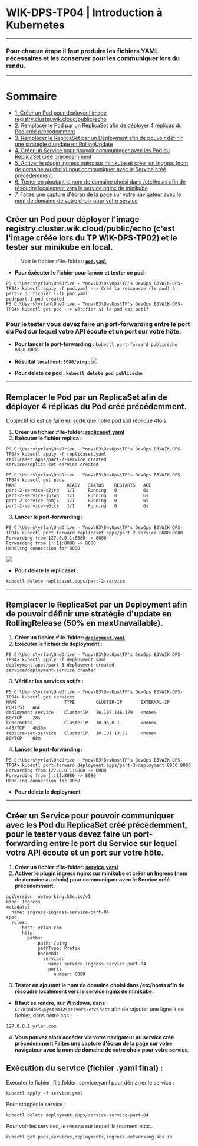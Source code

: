 # WIK-DPS-TP04 | Introduction à Kubernetes
----------------------------------------------
### **Pour chaque étape il faut produire les fichiers YAML nécessaires et les conserver pour les communiquer lors du rendu.**
--------------------------------------------

# Sommaire

- [1. Créer un Pod pour déployer l'image registry.cluster.wik.cloud/public/echo](#1-créer-un-pod-pour-déployer-limage-registryclusterwikcloudpublicecho-cest-limage-créée-lors-du-tp-wik-dps-tp02-et-le-tester-sur-minikube-en-local)
- [2. Remplacer le Pod par un ReplicaSet afin de déployer 4 réplicas du Pod créé précédemment](#2-remplacer-le-pod-par-un-replicaset-afin-de-déployer-4-réplicas-du-pod-créé-précédemment)
- [3. Remplacer le ReplicaSet par un Deployment afin de pouvoir définir une stratégie d'update en RollingUpdate](#3-remplacer-le-replicaset-par-un-deployment-afin-de-pouvoir-définir-une-stratégie-dupdate-en-rollingupdate-50-en-maxunavailable)
- [4. Créer un Service pour pouvoir communiquer avec les Pod du ReplicaSet créé précédemment](#4-créer-un-service-pour-pouvoir-communiquer-avec-les-pod-du-replicaset-créé-précédemment)
- [5. Activer le plugin ingress nginx sur minikube et créer un Ingress (nom de domaine au choix) pour communiquer avec le Service créé précédemment.](#5-activer-le-plugin-ingress-nginx-sur-minikube-et-créer-un-ingress-nom-de-domaine-au-choix-pour-communiquer-avec-le-service-créé-précédemment)
- [6. Tester en ajoutant le nom de domaine choisi dans /etc/hosts afin de résoudre localement vers le service nginx de minikube](#6-tester-en-ajoutant-le-nom-de-domaine-choisi-dans-etchosts-afin-de-résoudre-localement-vers-le-service-nginx-de-minikube)
- [7. Faites une capture d'écran de la page sur votre navigateur avec le nom de domaine de votre choix pour votre service](#7-faites-une-capture-décran-de-la-page-sur-votre-navigateur-avec-le-nom-de-domaine-de-votre-choix-pour-votre-service)

## **Créer un Pod pour déployer l'image registry.cluster.wik.cloud/public/echo (c'est l'image créée lors du TP WIK-DPS-TP02) et le tester sur minikube en local.**
> **Voir le fichier :file-folder: [`pod.yaml`](pod.yaml)**
- **Pour éxécuter le fichier pour lancer et tester ce pod :**
 ```
 PS C:\Users\yrlan\OneDrive - Ynov\B3\DevOps\TP's DevOps B3\WIK-DPS-TP04> kubectl apply -f pod.yaml --> Créé la ressource (le pod) à partir du fichier (-f) pod.yaml
 pod/part-1-pod created
 PS C:\Users\yrlan\OneDrive - Ynov\B3\DevOps\TP's DevOps B3\WIK-DPS-TP04> kubectl get pod --> Vérifier si le pod est actif
 ```
 
### **Pour le tester vous devez faire un port-forwarding entre le port du Pod sur lequel votre API écoute et un port sur votre hôte.**

- **Pour lancer le port-forwarding :** `kubectl port-forward publicecho  8080:8080`
- **Résultat `localhost:8080/ping` :**
![](https://i.imgur.com/kMvLsM6.png)

- **Pour delete ce pod : `kubectl delete pod publicecho`**
----------------------------------------------------
## **Remplacer le Pod par un ReplicaSet afin de déployer 4 réplicas du Pod créé précédemment.**

L'objectif ici est de faire en sorte que notre pod soit répliqué 4fois.

1. **Créer un fichier :file-folder: [replicaset.yaml](replicaset.yaml)**
2. **Exécuter le fichier replica :**
```
PS C:\Users\yrlan\OneDrive - Ynov\B3\DevOps\TP's DevOps B3\WIK-DPS-TP04> kubectl apply -f replicaset.yaml
replicaset.apps/part-2-service created
service/replica-set-service created
```
```
PS C:\Users\yrlan\OneDrive - Ynov\B3\DevOps\TP's DevOps B3\WIK-DPS-TP04> kubectl get pods
NAME                   READY   STATUS    RESTARTS   AGE
part-2-service-c2jrb   1/1     Running   0          6s
part-2-service-j57wg   1/1     Running   0          6s
part-2-service-rpmjx   1/1     Running   0          6s
part-2-service-v6lck   1/1     Running   0          6s
```
3. **Lancer le port-forwarding :**
```
PS C:\Users\yrlan\OneDrive - Ynov\B3\DevOps\TP's DevOps B3\WIK-DPS-TP04> kubectl port-forward replicaset.apps/part-2-service 8080:8080
Forwarding from 127.0.0.1:8080 -> 8080
Forwarding from [::1]:8080 -> 8080
Handling connection for 8080
```


![](https://i.imgur.com/yPl1BPy.png)

- **Pour delete le replicaset :**
```
kubectl delete replicaset.apps/part-2-service
```
----------------------------------------------------
## **Remplacer le ReplicaSet par un Deployment afin de pouvoir définir une stratégie d'update en RollingRelease (50% en maxUnavailable).**
1. **Créer un fichier :file-folder: [`deployment.yaml`](deployment.yaml)**
2. **Exécuter le fichier de deployment :**
```
PS C:\Users\yrlan\OneDrive - Ynov\B3\DevOps\TP's DevOps B3\WIK-DPS-TP04> kubectl apply -f deployment.yaml
deployment.apps/part-3-deployment created
service/deployment-service created
```
3. **Vérifier les services actifs :**
```
PS C:\Users\yrlan\OneDrive - Ynov\B3\DevOps\TP's DevOps B3\WIK-DPS-TP04> kubectl get services
NAME                  TYPE        CLUSTER-IP       EXTERNAL-IP   PORT(S)   AGE
deployment-service    ClusterIP   10.107.146.179   <none>        80/TCP    28s
kubernetes            ClusterIP   10.96.0.1        <none>        443/TCP   4h36m
replica-set-service   ClusterIP   10.101.13.72     <none>        80/TCP    68m
```
4. **Lancer le port-forwarding :**
```
PS C:\Users\yrlan\OneDrive - Ynov\B3\DevOps\TP's DevOps B3\WIK-DPS-TP04> kubectl port-forward deployment.apps/part-3-deployment 8080:8080
Forwarding from 127.0.0.1:8080 -> 8080
Forwarding from [::1]:8080 -> 8080
Handling connection for 8080
```

- **Pour delete le deployment**
----------------------------------------------------
## **Créer un Service pour pouvoir communiquer avec les Pod du ReplicaSet créé précédemment, pour le tester vous devez faire un port-forwarding entre le port du Service sur lequel votre API écoute et un port sur votre hôte.**
1. **Créer un fichier :file-folder: [service.yaml](service.yaml)**
2. **Activer le plugin ingress nginx sur minikube et créer un Ingress (nom de domaine au choix) pour communiquer avec le Service créé précédemment.**

```
apiVersion: networking.k8s.io/v1
kind: Ingress
metadata:
  name: ingress-ingress-service-part-04
spec:
  rules:
    - host: yrlan.com
      http:
        paths:
          - path: /ping
            pathType: Prefix
            backend:
              service:
                name: service-ingress-service-part-04
                port:
                  number: 8080
```

3. **Tester en ajoutant le nom de domaine choisi dans /etc/hosts afin de résoudre localement vers le service nginx de minikube.**

- **Il faut se rendre, sur Windows, dans :**
`C:\Windows\System32\drivers\etc\host`
afin de rajouter une ligne à ce fichier, dans notre cas :
```
127.0.0.1 yrlan.com
```

4. **Vous pouvez alors accéder via votre navigateur au service créé précédemment Faites une capture d'écran de la page sur votre navigateur avec le nom de domaine de votre choix pour votre service.**

## Exécution du service (fichier .yaml final) : 

Exécuter le fichier :file:folder: service.yaml pour démarrer le service :
```
kubectl apply -f service.yaml
```
Pour stopper le service :
```
kubectl delete deployment.apps/service-service-part-04
```

Pour voir les services, le réseau sur lequel ils tournent etcc..
```
kubectl get pods,services,deployments,ingress.networking.k8s.io
```